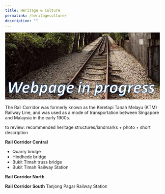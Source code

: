 ```yaml
---
title: Heritage & Culture
permalink: /heritageculture/
description: ""
---
```

![Alt text for image on Isomer site](/images/webpageinprogress.png)

The Rail Corridor was formerly known as the Keretapi Tanah Melayu (KTM) Railway Line, and was used as a mode of transportation between Singapore and Malaysia in the early 1900s.

to review: recommended heritage structures/landmarks + photo + short description

**Rail Corridor Central**
- Quarry bridge
- Hindhede bridge
- Bukit Timah truss bridge
- Bukit Timah Railway Station


**Rail Corridor North**

**Rail Corridor South**
Tanjong Pagar Railway Station
